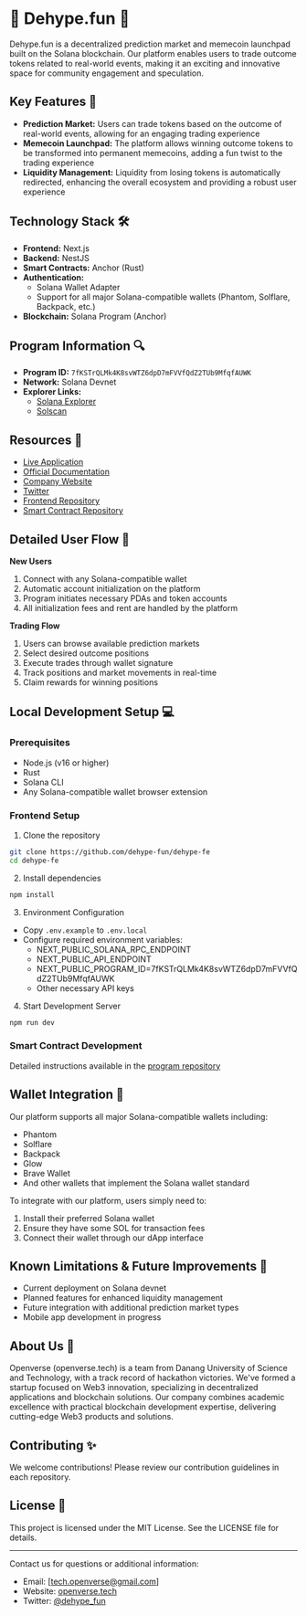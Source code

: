 # 👋 Dehype.fun 🚀 
Dehype.fun is a decentralized prediction market and memecoin launchpad built on the Solana blockchain. Our platform enables users to trade outcome tokens related to real-world events, making it an exciting and innovative space for community engagement and speculation.

## Key Features 🌟
- **Prediction Market:** Users can trade tokens based on the outcome of real-world events, allowing for an engaging trading experience
- **Memecoin Launchpad:** The platform allows winning outcome tokens to be transformed into permanent memecoins, adding a fun twist to the trading experience
- **Liquidity Management:** Liquidity from losing tokens is automatically redirected, enhancing the overall ecosystem and providing a robust user experience

## Technology Stack 🛠️
- **Frontend:** Next.js
- **Backend:** NestJS
- **Smart Contracts:** Anchor (Rust)
- **Authentication:** 
  - Solana Wallet Adapter
  - Support for all major Solana-compatible wallets (Phantom, Solflare, Backpack, etc.)
- **Blockchain:** Solana Program (Anchor)

## Program Information 🔍
- **Program ID:** `7fKSTrQLMk4K8svWTZ6dpD7mFVVfQdZ2TUb9MfqfAUWK`
- **Network:** Solana Devnet
- **Explorer Links:**
  - [Solana Explorer](https://explorer.solana.com/address/7fKSTrQLMk4K8svWTZ6dpD7mFVVfQdZ2TUb9MfqfAUWK?cluster=devnet)
  - [Solscan](https://solscan.io/account/7fKSTrQLMk4K8svWTZ6dpD7mFVVfQdZ2TUb9MfqfAUWK?cluster=devnet)

## Resources 🔗
- [Live Application](https://dehype.fun)
- [Official Documentation](https://docs.dehype.fun)
- [Company Website](https://openverse.tech)
- [Twitter](https://x.com/dehype_fun)
- [Frontend Repository](https://github.com/dehype-fun/dehype-fe)
- [Smart Contract Repository](https://github.com/dehype-fun/dehype-program)

## Detailed User Flow 📱
**New Users**
1. Connect with any Solana-compatible wallet
2. Automatic account initialization on the platform
3. Program initiates necessary PDAs and token accounts
4. All initialization fees and rent are handled by the platform

**Trading Flow**
1. Users can browse available prediction markets
2. Select desired outcome positions
3. Execute trades through wallet signature
4. Track positions and market movements in real-time
5. Claim rewards for winning positions

## Local Development Setup 💻

### Prerequisites
- Node.js (v16 or higher)
- Rust
- Solana CLI
- Any Solana-compatible wallet browser extension

### Frontend Setup
1. Clone the repository
```bash
git clone https://github.com/dehype-fun/dehype-fe
cd dehype-fe
```

2. Install dependencies
```bash
npm install
```

3. Environment Configuration
- Copy `.env.example` to `.env.local`
- Configure required environment variables:
  - NEXT_PUBLIC_SOLANA_RPC_ENDPOINT
  - NEXT_PUBLIC_API_ENDPOINT
  - NEXT_PUBLIC_PROGRAM_ID=7fKSTrQLMk4K8svWTZ6dpD7mFVVfQdZ2TUb9MfqfAUWK
  - Other necessary API keys

4. Start Development Server
```bash
npm run dev
```

### Smart Contract Development
Detailed instructions available in the [program repository](https://github.com/dehype-fun/dehype-program)

## Wallet Integration 🔐
Our platform supports all major Solana-compatible wallets including:
- Phantom
- Solflare
- Backpack
- Glow
- Brave Wallet
- And other wallets that implement the Solana wallet standard

To integrate with our platform, users simply need to:
1. Install their preferred Solana wallet
2. Ensure they have some SOL for transaction fees
3. Connect their wallet through our dApp interface

## Known Limitations & Future Improvements 🔄
- Current deployment on Solana devnet
- Planned features for enhanced liquidity management
- Future integration with additional prediction market types
- Mobile app development in progress

## About Us 🤝
Openverse (openverse.tech) is a team from Danang University of Science and Technology, with a track record of hackathon victories. We've formed a startup focused on Web3 innovation, specializing in decentralized applications and blockchain solutions. Our company combines academic excellence with practical blockchain development expertise, delivering cutting-edge Web3 products and solutions.

## Contributing ✨
We welcome contributions! Please review our contribution guidelines in each repository.

## License 📜
This project is licensed under the MIT License. See the LICENSE file for details.

---
Contact us for questions or additional information:
- Email: [tech.openverse@gmail.com]
- Website: [openverse.tech](https://openverse.tech)
- Twitter: [@dehype_fun](https://x.com/dehype_fun)
